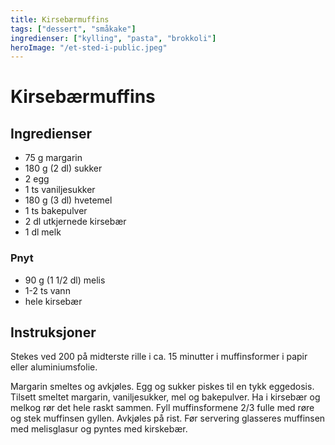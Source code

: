 ```yaml
---
title: Kirsebærmuffins
tags: ["dessert", "småkake"]
ingredienser: ["kylling", "pasta", "brokkoli"]
heroImage: "/et-sted-i-public.jpeg"
---
```


# Kirsebærmuffins

## Ingredienser

- 75 g margarin
- 180 g (2 dl) sukker
- 2 egg
- 1 ts vaniljesukker
- 180 g (3 dl) hvetemel
- 1 ts bakepulver
- 2 dl utkjernede kirsebær
- 1 dl melk

### Pnyt

- 90 g (1 1/2 dl) melis
- 1-2 ts vann
- hele kirsebær

## Instruksjoner

Stekes ved 200 på midterste rille i ca. 15 minutter i muffinsformer i papir eller aluminiumsfolie.

Margarin smeltes og avkjøles. Egg og sukker piskes til en tykk eggedosis. Tilsett smeltet margarin, vaniljesukker, mel og bakepulver. Ha i kirsebær og melkog rør det hele raskt sammen. Fyll muffinsformene 2/3 fulle med røre og stek muffinsen gyllen. Avkjøles på rist. Før servering glasseres muffinsen med melisglasur og pyntes med kirskebær.
